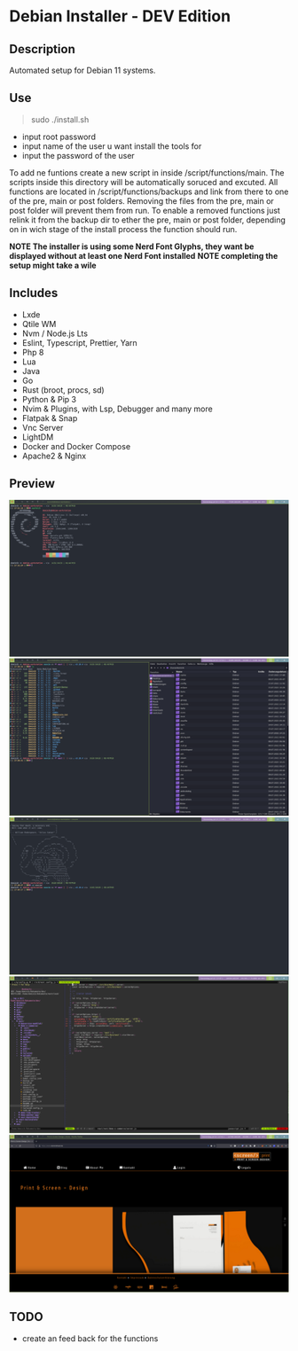 # Debian Installer - DEV Edition

## Description

Automated setup for Debian 11 systems.

## Use

> sudo ./install.sh

- input root password
- input name of the user u want install the tools for
- input the password of the user

To add ne funtions create a new script in inside /script/functions/main.
The scripts inside this directory will be automatically soruced and excuted.
All functions are located in /script/functions/backups and link from there to one of the pre, main or post folders.
Removing the files from the pre, main or post folder will prevent them from run.
To enable a removed functions just relink it from the backup dir to ether the pre, main or post folder, depending on in wich stage of the install process the function should run.

**NOTE The installer is using some Nerd Font Glyphs, they want be displayed without at least one Nerd Font installed**
**NOTE completing the setup might take a wile**

## Includes

- Lxde
- Qtile WM
- Nvm / Node.js Lts
- Eslint, Typescript, Prettier, Yarn
- Php 8
- Lua
- Java
- Go
- Rust (broot, procs, sd)
- Python & Pip 3
- Nvim & Plugins, with Lsp, Debugger and many more
- Flatpak & Snap
- Vnc Server
- LightDM
- Docker and Docker Compose
- Apache2 & Nginx

## Preview

![Neofetch](preview/neofetch_1200_75.png)
![Files](preview/files_1200_75.png)
![Terminal](preview/terminal_1200_75.png)
![Nvim](preview/nvim_1200_75.png)
![Firefox](preview/firefox_1200_75.png)

## TODO

- create an feed back for the functions
